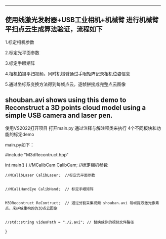 ----------------------------------
使用线激光发射器+USB工业相机+机械臂 进行机械臂平扫点云生成算法验证，流程如下
----------------------------------

1.标定相机参数

2.标定光平面参数

3.标定手眼矩阵

4.相机拍摄平扫视频，同时机械臂通过手眼矩阵记录相机位姿信息

5.通过坐标系变换方法得到每帧点云，逐帧拼接成完整点云图像


shouban.avi shows using this demo to Reconstruct a 3D points cloud model using a simple USB camera and laser pen.
-----------------------------------

使用VS2022打开项目
打开main.py 通过注释与解注释类来执行 4个不同板块和功能的标定demo 


main.py如下：

#include "M3dRecontruct.hpp"

int main()
{
	//MCalibCam CalibCam;    //标定相机参数

 
	//MCalibLaser CalibLaser;  //标定光平面参数

 
	//MCaliHandEye CalibHand;  // 标定手眼矩阵

 
	M3DRecontruct ReContruct;  // 通过分割采集视频 shouban.avi 每帧提取激光像素点，来拼成重构的的3D点云图像

 
	//std::string videoPath = "./2.avi"; // 替换成你的视频文件路径


 }
